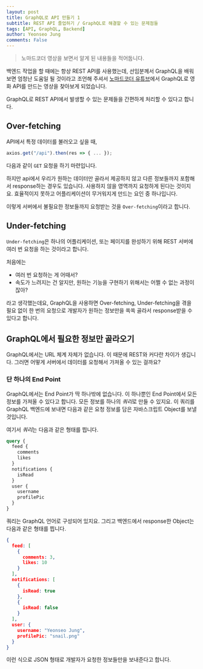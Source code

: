```yaml
---
layout: post
title: GraphQL로 API 만들기 1
subtitle: REST API 졸업하기 / GraphQL로 해결할 수 있는 문제점들
tags: [API, GraphQL, Backend]
author: Yeonseo Jung
comments: False
---
```


> 노마드코더 영상을 보면서 알게 된 내용들을 적어둡니다.

백엔드 작업을 할 때에는 항상 REST API를 사용했는데, 선임분께서 GraphQL을 배워보면 엄청난 도움일 될 것이라고 조언해 주셔서 [노마드코더 유튜브](https://www.youtube.com/channel/UCUpJs89fSBXNolQGOYKn0YQ)에서 GraphQL로 영화 API를 만드는 영상을 찾아보게 되었습니다.

GraphQL로 REST API에서 발생할 수 있는 문제들을 간편하게 처리할 수 있다고 합니다.


## Over-fetching

API에서 특정 데이터를 불러오고 싶을 때,

```js
axios.get("/api").then(res => { ... });
```
다음과 같이 `GET` 요청을 하기 마련입니다.

하지만 api에서 우리가 원하는 데이터만 골라서 제공하지 않고 다른 정보들까지 포함해서 response하는 경우도 있습니다. 사용하지 않을 영역까지 요청하게 된다는 것이지요. 효율적이지 못하고 어플리케이션이 무거워지게 만드는 요인 중 하나입니다.

이렇게 서버에서 불필요한 정보들까지 요청받는 것을 `Over-fetching`이라고 합니다.


## Under-fetching

`Under-fetching`은 하나의 어플리케이션, 또는 페이지를 완성하기 위해 REST 서버에 여러 번 요청을 하는 것이라고 합니다.

처음에는

- 여러 번 요청하는 게 어때서?
- 속도가 느려지는 건 알지만, 원하는 기능을 구현하기 위해서는 어쩔 수 없는 과정이잖아?

라고 생각했는데요, GraphQL을 사용하면 Over-fetching, Under-fetching을 겪을 필요 없이 한 번의 요청으로 개발자가 원하는 정보만을 쏙쏙 골라서 response받을 수 있다고 합니다.


## GraphQL에서 필요한 정보만 골라오기

GraphQL에서는 URL 체계 자체가 없습니다. 이 때문에 REST와 커다란 차이가 생깁니다. 그러면 어떻게 서버에서 데이터를 요청해서 가져올 수 있는 걸까요?

### 단 하나의 End Point

GraphQL에서는 End Point가 딱 하나밖에 없습니다. 이 하나뿐인 End Point에서 모든 정보를 가져올 수 있다고 합니다. 모든 정보를 하나의 *쿼리*로 만들 수 있지요. 이 쿼리를 GraphQL 백엔드에 보내면 다음과 같은 요청 정보를 담은 자바스크립트 Object를 보낼 것입니다.

여기서 *쿼리*는 다음과 같은 형태를 띕니다.

```graphql
query {
  feed {
    comments
    likes
  }
  notifications {
    isRead
  }
  user {
    username
    profilePic
  }
}
```
쿼리는 GraphQL 언어로 구성되어 있지요.
그리고 백엔드에서 response한 Object는 다음과 같은 형태를 띕니다.

```json
{
  feed: [
    {
      comments: 3,
      likes: 10
    }
  ],
  notifications: [
    {
      isRead: true
    },
    {
      isRead: false
    }
  ],
  user: {
    username: "Yeonseo Jung",
    profilePic: "snail.png"
  }
}
```

이런 식으로 JSON 형태로 개발자가 요청한 정보들만을 보내준다고 합니다.